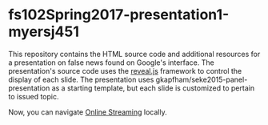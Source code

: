 # fs102Spring2017-presentation1-myersj451

This repository contains the HTML source code and additional resources for a presentation on false news found on Google's interface. The presentation's source code uses the
[reveal.js](https://github.com/hakimel/reveal.js/) framework to control the display of each slide. The presentation uses gkapfham/seke2015-panel-presentation as a starting template, but each slide is customized to pertain to issued topic. 


Now, you can navigate [Online Streaming](http://cdn.rawgit.com/myersj451/FS102-piracy_presentation-myersj451/master/piracy10.html#/) locally.

